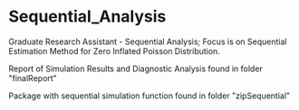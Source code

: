 # Sequential_Analysis
Graduate Research Assistant - Sequential Analysis;
Focus is on Sequential Estimation Method for Zero Inflated Poisson Distribution.

Report of Simulation Results and Diagnostic Analysis found in folder "finalReport"

Package with sequential simulation function found in folder "zipSequential"

